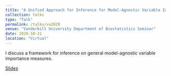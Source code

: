```yaml
---
title: "A Unified Approach for Inference for Model-Agnostic Variable Importance"
collection: talks
type: "Talk"
permalink: /talks/vu2020
venue: "Vanderbilt University Department of Biostatistics Seminar"
date: 2020-10-21
location: "Virtual"
---
```


I discuss a framework for inference on general model-agnostic variable importance measures.

[Slides](https://bdwilliamson.github.io/vanderbilt2020)
